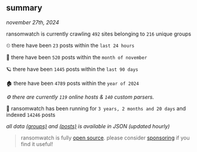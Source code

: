 
## summary
_november 27th, 2024_

ransomwatch is currently crawling `492` sites belonging to `216` unique groups

⏲ there have been `23` posts within the `last 24 hours`

🦈 there have been `520` posts within the `month of november`

🪐 there have been `1445` posts within the `last 90 days`

🏚 there have been `4789` posts within the `year of 2024`

_⚙️ there are currently `119` online hosts & `140` custom parsers._

🦕 ransomwatch has been running for `3 years, 2 months and 20 days` and indexed `14246` posts

_all data  [(groups)](http://ransomwhat.telemetry.ltd/groups) and [(posts)](http://ransomwhat.telemetry.ltd/posts) is available in JSON (updated hourly)_

> ransomwatch is fully [open source](https://github.com/joshhighet/ransomwatch#ransomwatch--). please consider [sponsoring](https://github.com/sponsors/joshhighet) if you find it useful!
